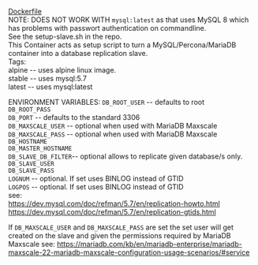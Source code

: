 [Dockerfile](https://github.com/AppleFoxUser42/dbslave_setup)  
NOTE: DOES NOT WORK WITH `mysql:latest` as that uses MySQL 8 which has problems with passwort authentication on commandline.  
See the setup-slave.sh in the repo.  
This Container acts as setup script to turn a MySQL/Percona/MariaDB container into a database replication slave.  
Tags:  
alpine -- uses alpine linux image.  
stable -- uses mysql:5.7  
latest -- uses mysql:latest  
  
ENVIRONMENT VARIABLES:
`DB_ROOT_USER`  -- defaults to root  
`DB_ROOT_PASS`  
`DB_PORT`  -- defaults to the standard 3306  
`DB_MAXSCALE_USER` -- optional when used with MariaDB Maxscale  
`DB_MAXSCALE_PASS` -- optional when used with MariaDB Maxscale  
`DB_HOSTNAME`  
`DB_MASTER_HOSTNAME`  
`DB_SLAVE_DB_FILTER`-- optional allows to replicate given database/s only.  
`DB_SLAVE_USER`  
`DB_SLAVE_PASS`  
`LOGNUM` -- optional. If set uses BINLOG instead of GTID  
`LOGPOS` -- optional. If set uses BINLOG instead of GTID  
see:   
https://dev.mysql.com/doc/refman/5.7/en/replication-howto.html  
https://dev.mysql.com/doc/refman/5.7/en/replication-gtids.html


If `DB_MAXSCALE_USER` and `DB_MAXSCALE_PASS` are set the set user will get created  on the slave and given the permissions required by MariaDB Maxscale
see: https://mariadb.com/kb/en/mariadb-enterprise/mariadb-maxscale-22-mariadb-maxscale-configuration-usage-scenarios/#service
